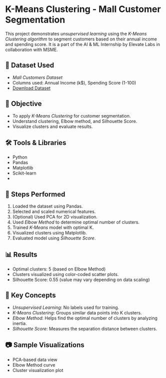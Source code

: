 # K-Means Clustering - Mall Customer Segmentation

This project demonstrates *unsupervised learning* using the 
*K-Means Clustering algorithm* to segment customers based on their annual income and spending score.
It is a part of the AI & ML Internship by Elevate Labs in collaboration with MSME.

## 📁 Dataset Used

- *Mall Customers Dataset*
- Columns used: Annual Income (k$), Spending Score (1-100)
- [Download Dataset](https://www.kaggle.com/vjchoudhary7/customer-segmentation-tutorial)

## 🧠 Objective

- To apply *K-Means Clustering* for customer segmentation.
- Understand clustering, Elbow method, and Silhouette Score.
- Visualize clusters and evaluate results.

## 🛠️ Tools & Libraries

- Python
- Pandas
- Matplotlib
- Scikit-learn
- 
## 🚀 Steps Performed

1. Loaded the dataset using Pandas.
2. Selected and scaled numerical features.
3. (Optional) Used PCA for 2D visualization.
4. Used *Elbow Method* to determine optimal number of clusters.
5. Trained *K-Means* model with optimal K.
6. Visualized clusters using Matplotlib.
7. Evaluated model using *Silhouette Score*.
   
## 📊 Results

- Optimal clusters: 5 (based on Elbow Method)
- Clusters visualized using color-coded scatter plots.
- Silhouette Score: 0.55 (value may vary depending on data scaling)
  
## 📌 Key Concepts

- *Unsupervised Learning*: No labels used for training.
- *K-Means Clustering*: Groups similar data points into K clusters.
- *Elbow Method*: Helps find the optimal number of clusters by analyzing inertia.
- *Silhouette Score*: Measures the separation distance between clusters.

## 📷 Sample Visualizations

- PCA-based data view
- Elbow Method curve
- Cluster visualization plot
